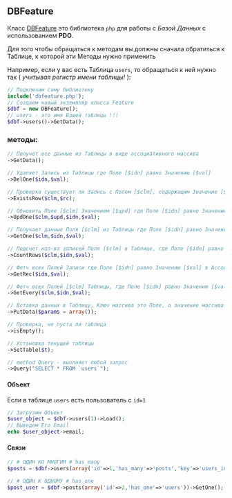 ## DBFeature
Класс [DBFeature](https://github.com/Bawyka/DBFeature) это библиотека `php` для работы с *Базой Данных* с использованием **PDO**.

Для того чтобы обращаться к методам вы должны сначала обратиться к Таблице, к которой эти Методы нужно применить

Например, если у вас есть Таблица `users`, то обращаться к ней нужно так ( *учитывая регистр имени таблицы!* ):

```php
// Подключим саму библиотеку
include('dbfeature.php');
// Создаем новый экземпляр класса Feature
$dbf = new DBFeature();
// users - это имя Вашей таблицы !!!
$dbf->users()->GetData();
```

### методы:

```php
// Получет все данные из Таблицы в виде ассоциативного массива
->GetData();
```

```php
// Удаляет Запись из Таблицы где Поле [$idn] равно Значению [$val]
->DelOne($idn,$val);
```

```php
// Проверка существует ли Запись с Полем [$clm], содержащим Значение [$rc] в Таблице
->ExistsRow($clm,$rc);
```

```php
// Обновить Поле [$clm] Значением [$upd] где Поле [$idn] равно Значению [$val]
->UpdOne($clm,$upd,$idn,$val); 
```

```php
// Получает данные Поля [$clm] из Таблицы где Поле [$idn] равно Значению [$val]
->GetOne($clm,$idn,$val);
```

```php
// Подсчет кол-ва записей Поля [$clm] в Таблице, где Поле [$idn] равно Значению [$val]
->CountRows($clm,$idn,$val);
```

```php
// Фетч всех Полей Записи где Поле [$idn] равно Значению [$val] в Ассоциативный массив из Таблицы
->GetRec($idn,$val);
```

```php
// Фетч всех Полей [$clm] Таблицы, где Поле [$idn] равно Значению [$val] в Ассоциатвиный массив
->GetEvery($clm,$idn,$val);
```

```php
// Вставка данных в Таблицу, Ключ массива это Поле, а значение массива это Данные, которые вставляются в это поле
->PutData($params = array());
```

```php
// Проверка, не пуста ли таблица
->isEmpty();
```

```php
// Установка текущей таблицы
->SetTable($t);
```

```php
// method Query - выолняет любой запрос
->Query("SELECT * FROM `users`");
```

#### Объект

Если в таблице `users` есть пользователь с `id=1`

```php
// Загрузим Объект
$user_object = $dbf->users(1)->Load();
// Выведем Его Email
echo $user_object->email;
```

#### Связи

```php
// # ОДИН КО МНОГИМ # has_many
$posts = $dbf->users(array('id'=>1,'has_many'=>'posts','key'=>'users_id'))->GetData();

// # ОДИН К ОДНОМУ # has_one
$post_user = $dbf->posts(array('id'=>2,'has_one'=>'users'))->GetOne();
```
